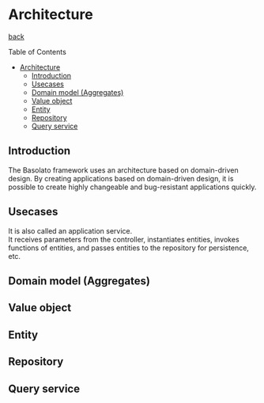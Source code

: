 Architecture
===
[back](../../README.md)

Table of Contents

<!--ts-->
   * [Architecture](#architecture)
      * [Introduction](#introduction)
      * [Usecases](#usecases)
      * [Domain model (Aggregates)](#domain-model-aggregates)
      * [Value object](#value-object)
      * [Entity](#entity)
      * [Repository](#repository)
      * [Query service](#query-service)

<!-- Added by: root, at: Fri Oct  8 08:50:06 UTC 2021 -->

<!--te-->

## Introduction
The Basolato framework uses an architecture based on domain-driven design. By creating applications based on domain-driven design, it is possible to create highly changeable and bug-resistant applications quickly.

## Usecases
It is also called an application service.  
It receives parameters from the controller, instantiates entities, invokes functions of entities, and passes entities to the repository for persistence, etc.

## Domain model (Aggregates)

## Value object

## Entity

## Repository

## Query service
